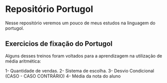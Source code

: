 # Repositório Portugol
Nesse repositório veremos um pouco de meus estudos na linguagem do portugol.

## Exercicios de fixação do Portugol
Alguns desses treinos foram voltados para a aprendizagem na utilização de média aritmética: 

1- Quantidade de vendas.
2- Sistema de escolha.
3- Desvio Condicional (CASO - CASO CONTRÁRIO)
4- Média da nota do aluno
